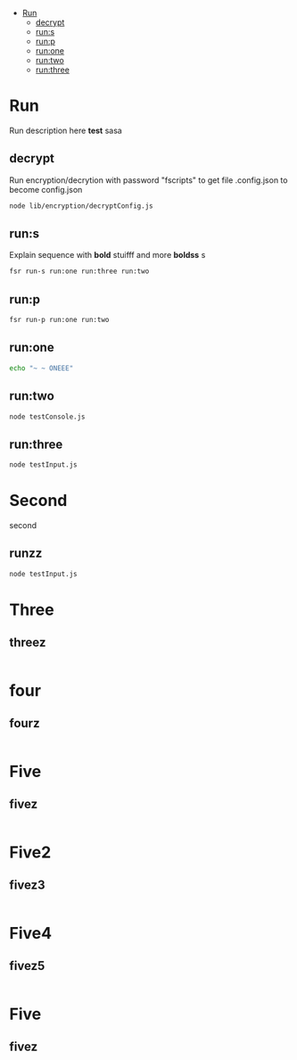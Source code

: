 -   [Run](#run)
    -   [decrypt](#decrypt)
    -   [run:s](#runs)
    -   [run:p](#runp)
    -   [run:one](#runone)
    -   [run:two](#runtwo)
    -   [run:three](#runthree)
        <!-- end toc -->

# Run

Run description here **test** sasa

## decrypt

Run encryption/decrytion with password "fscripts" to get file .config.json to become config.json

```bash
node lib/encryption/decryptConfig.js
```

## run:s

Explain sequence with **bold** stuifff and more **boldss** s

```bash
fsr run-s run:one run:three run:two
```

## run:p

```bash
fsr run-p run:one run:two
```

## run:one

```bash
echo "~ ~ ONEEE"
```

## run:two

```bash
node testConsole.js
```

## run:three

```bash
node testInput.js
```

# Second

second

## runzz

```bash
node testInput.js
```

# Three

## threez

```bash
```

# four

## fourz
```bash
```

# Five

## fivez
```bash
```

# Five2

## fivez3
```bash
```

# Five4

## fivez5
```bash
```

# Five

## fivez
```bash
```
